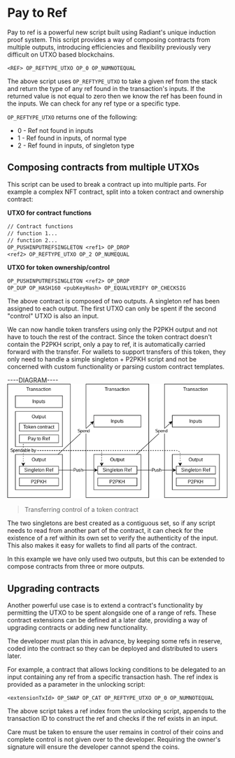 # Pay to Ref

Pay to ref is a powerful new script built using Radiant's unique induction proof system. This script provides a way of composing contracts from multiple outputs, introducing efficiencies and flexibility previously very difficult on UTXO based blockchains.

```
<REF> OP_REFTYPE_UTXO OP_0 OP_NUMNOTEQUAL
```

The above script uses `OP_REFTYPE_UTXO` to take a given ref from the stack and return the type of any ref found in the transaction's inputs. If the returned value is not equal to zero then we know the ref has been found in the inputs. We can check for any ref type or a specific type.

`OP_REFTYPE_UTXO` returns one of the following:

- 0 - Ref not found in inputs
- 1 - Ref found in inputs, of normal type
- 2 - Ref found in inputs, of singleton type

## Composing contracts from multiple UTXOs

This script can be used to break a contract up into multiple parts. For example a complex NFT contract, split into a token contract and ownership contract:

**UTXO for contract functions**

```
// Contract functions
// function 1...
// function 2...
OP_PUSHINPUTREFSINGLETON <ref1> OP_DROP
<ref2> OP_REFTYPE_UTXO OP_2 OP_NUMEQUAL
```

**UTXO for token ownership/control**

```
OP_PUSHINPUTREFSINGLETON <ref2> OP_DROP
OP_DUP OP_HASH160 <pubKeyHash> OP_EQUALVERIFY OP_CHECKSIG
```

The above contract is composed of two outputs. A singleton ref has been assigned to each output. The first UTXO can only be spent if the second "control" UTXO is also an input.

We can now handle token transfers using only the P2PKH output and not have to touch the rest of the contract. Since the token contract doesn't contain the P2PKH script, only a pay to ref, it is automatically carried forward with the transfer. For wallets to support transfers of this token, they only need to handle a simple singleton + P2PKH script and not be concerned with custom functionality or parsing custom contract templates.

----DIAGRAM----
![](img/pay2ref.png)
> Transferring control of a token contract

The two singletons are best created as a contiguous set, so if any script needs to read from another part of the contract, it can check for the existence of a ref within its own set to verify the authenticity of the input. This also makes it easy for wallets to find all parts of the contract.

In this example we have only used two outputs, but this can be extended to compose contracts from three or more outputs.

## Upgrading contracts

Another powerful use case is to extend a contract's functionality by permitting the UTXO to be spent alongside one of a range of refs. These contract extensions can be defined at a later date, providing a way of upgrading contracts or adding new functionality.

The developer must plan this in advance, by keeping some refs in reserve, coded into the contract so they can be deployed and distributed to users later.

For example, a contract that allows locking conditions to be delegated to an input containing any ref from a specific transaction hash. The ref index is provided as a parameter in the unlocking script:

```
<extensionTxId> OP_SWAP OP_CAT OP_REFTYPE_UTXO OP_0 OP_NUMNOTEQUAL
```

The above script takes a ref index from the unlocking script, appends to the transaction ID to construct the ref and checks if the ref exists in an input.

Care must be taken to ensure the user remains in control of their coins and complete control is not given over to the developer. Requiring the owner's signature will ensure the developer cannot spend the coins.
